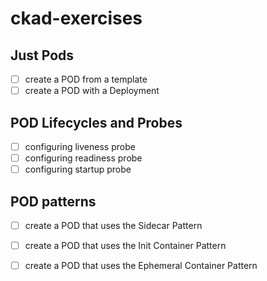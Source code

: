 # ckad-exercises

## Just Pods

- [ ] create a POD from a template
- [ ] create a POD with a Deployment

## POD Lifecycles and Probes

- [ ] configuring liveness probe
- [ ] configuring readiness probe
- [ ] configuring startup probe

## POD patterns

- [ ] create a POD that uses the Sidecar Pattern
- [ ] create a POD that uses the Init Container Pattern
- [ ] create a POD that uses the Ephemeral Container Pattern


